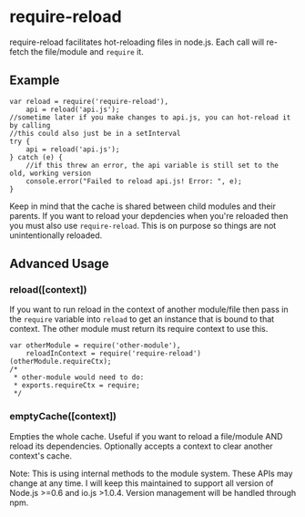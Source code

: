 # require-reload #

require-reload facilitates hot-reloading files in node.js. Each call will re-fetch the file/module and `require` it.

## Example ##
```JS
var reload = require('require-reload'),
    api = reload('api.js');
//sometime later if you make changes to api.js, you can hot-reload it by calling
//this could also just be in a setInterval
try {
    api = reload('api.js');
} catch (e) {
    //if this threw an error, the api variable is still set to the old, working version
    console.error("Failed to reload api.js! Error: ", e);
}
```

Keep in mind that the cache is shared between child modules and their parents. If you want to reload your depdencies when
you're reloaded then you must also use `require-reload`. This is on purpose so things are not unintentionally reloaded.

## Advanced Usage ##

### reload([context]) ###
If you want to run reload in the context of another module/file then pass in the `require` variable into `reload` to get an
instance that is bound to that context. The other module must return its require context to use this.
```JS
var otherModule = require('other-module'),
    reloadInContext = require('require-reload')(otherModule.requireCtx);
/*
 * other-module would need to do:
 * exports.requireCtx = require;
 */
```

### emptyCache([context]) ###
Empties the whole cache. Useful if you want to reload a file/module AND reload its dependencies. Optionally accepts a context
to clear another context's cache.

Note: This is using internal methods to the module system. These APIs may change at any time. I will keep this
maintained to support all version of Node.js >=0.6 and io.js >1.0.4. Version management will be handled through npm.
